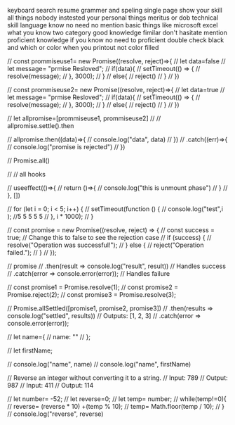 keyboard search resume
grammer and speling
single page show your skill all things 
nobody instested your personal things meritus or dob 
technical skill language know   no need no mention basic things like microsoft excel
what you know two category good knowledge fimilar   don't hasitate mention proficient knowledge if you know no need to proficient
double check
black and which or color when you printout not color filled





// const prommiseuse1= new Promise((resolve, reject)=>{
//     let data=false
//     let message= "prmise Resloved";
//     if(data){
//         setTimeout(() => {
//             resolve(message);
//         }, 3000);
//     }
//     else{
//         reject()
//     }
// })


// const prommiseuse2= new Promise((resolve, reject)=>{
//     let data=true
//     let message= "prmise Resloved";
//     if(data){
//         setTimeout(() => {
//             resolve(message);
//         }, 3000);
//     }
//     else{
//         reject()
//     }
// })

// let allpromise=[prommiseuse1, prommiseuse2]
// // allpromise.settle().then

// allpromise.then((data)=>{
//     console.log("data", data)
// })
// .catch((err)=>{
//     console.log("promise is rejected")
// })


// Promise.all()


// // all hooks


// useeffect(()=>{
//     return ()=>{
//         console.log("this is unmount phase")
//     }
// }, [])


// for (let i = 0; i < 5; i++) {
//     setTimeout(function () {
//     console.log("test",i );   //5 5 5 5 5
//     }, i * 1000);
//     }


// const promise = new Promise((resolve, reject) => {
//     const success = true; // Change this to false to see the rejection case
//     if (success) {
//         resolve("Operation was successful!");
//     } else {
//         reject("Operation failed.");
//     }
// });

// promise
//     .then(result => console.log("result", result)) // Handles success
//     .catch(error => console.error(error)); // Handles failure

// const promise1 = Promise.resolve(1);
// const promise2 = Promise.reject(2);
// const promise3 = Promise.resolve(3);

// Promise.allSettled([promise1, promise2, promise3])
//     .then(results => console.log("settled", results)) // Outputs: [1, 2, 3]
//     .catch(error => console.error(error));


// let name={
//   name: ""
// };

// let firstName;

// console.log("name", name)
// console.log("name", firstName)


// Reverse an integer without converting it to a string.
//   Input: 789
//   Output: 987
//   Input: 411
//   Output: 114

// let number= -52;
// let reverse=0;
// let temp= number;
// while(temp!=0){
//   reverse= (reverse * 10) +(temp % 10);
//   temp= Math.floor(temp / 10);
// }
// console.log("reverse", reverse)
